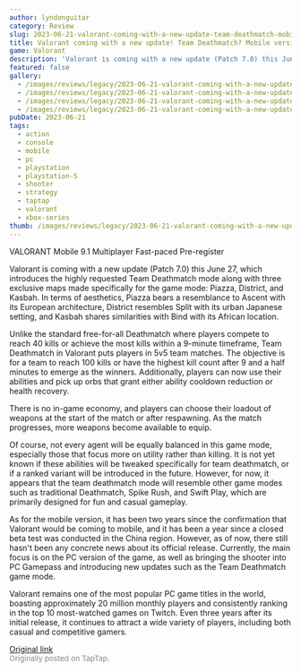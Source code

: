 ```yaml
---
author: lyndonguitar
category: Review
slug: 2023-06-21-valorant-coming-with-a-new-update-team-deathmatch-mobile-version-valorant-update-70
title: Valorant coming with a new update! Team Deathmatch? Mobile version? | Valorant Update 7.0
game: Valorant
description: 'Valorant is coming with a new update (Patch 7.0) this June 27, which introduces the highly requested Team Deathmatch mode along with three exclusive maps made specifically for the game mode: Piazza, District, and Kasbah. In terms of aesthetics, Piazza bears a resemblance to Ascent with its European architecture, District resembles Split with its urban Japanese setting, and Kasbah shares similarities with Bind with its African location.'
featured: false
gallery:
  - /images/reviews/legacy/2023-06-21-valorant-coming-with-a-new-update-team-deathmatch-mobile-version--valorant-update-70-0.avif
  - /images/reviews/legacy/2023-06-21-valorant-coming-with-a-new-update-team-deathmatch-mobile-version--valorant-update-70-1.avif
  - /images/reviews/legacy/2023-06-21-valorant-coming-with-a-new-update-team-deathmatch-mobile-version--valorant-update-70-2.avif
  - /images/reviews/legacy/2023-06-21-valorant-coming-with-a-new-update-team-deathmatch-mobile-version--valorant-update-70-3.avif
pubDate: 2023-06-21
tags:
  - action
  - console
  - mobile
  - pc
  - playstation
  - playstation-5
  - shooter
  - strategy
  - taptap
  - valorant
  - xbox-series
thumb: /images/reviews/legacy/2023-06-21-valorant-coming-with-a-new-update-team-deathmatch-mobile-version--valorant-update-70-0.avif
---
```


VALORANT Mobile
9.1
Multiplayer
Fast-paced
Pre-register

Valorant is coming with a new update (Patch 7.0) this June 27, which introduces the highly requested Team Deathmatch mode along with three exclusive maps made specifically for the game mode: Piazza, District, and Kasbah. In terms of aesthetics, Piazza bears a resemblance to Ascent with its European architecture, District resembles Split with its urban Japanese setting, and Kasbah shares similarities with Bind with its African location.

Unlike the standard free-for-all Deathmatch where players compete to reach 40 kills or achieve the most kills within a 9-minute timeframe, Team Deathmatch in Valorant puts players in 5v5 team matches. The objective is for a team to reach 100 kills or have the highest kill count after 9 and a half minutes to emerge as the winners. Additionally, players can now use their abilities and pick up orbs that grant either ability cooldown reduction or health recovery.

There is no in-game economy, and players can choose their loadout of weapons at the start of the match or after respawning. As the match progresses, more weapons become available to equip.

Of course, not every agent will be equally balanced in this game mode, especially those that focus more on utility rather than killing. It is not yet known if these abilities will be tweaked specifically for team deathmatch, or if a ranked variant will be introduced in the future. However, for now, it appears that the team deathmatch mode will resemble other game modes such as traditional Deathmatch, Spike Rush, and Swift Play, which are primarily designed for fun and casual gameplay.

As for the mobile version, it has been two years since the confirmation that Valorant would be coming to mobile, and it has been a year since a closed beta test was conducted in the China region. However, as of now, there still hasn't been any concrete news about its official release. Currently, the main focus is on the PC version of the game, as well as bringing the shooter into PC Gamepass and introducing new updates such as the Team Deathmatch game mode.

Valorant remains one of the most popular PC game titles in the world, boasting approximately 20 million monthly players and consistently ranking in the top 10 most-watched games on Twitch. Even three years after its initial release, it continues to attract a wide variety of players, including both casual and competitive gamers.

[Original link](https://www.taptap.io/post/5863347)<br><span style="font-size: 0.95em; color: #888;">Originally posted on TapTap.</span>